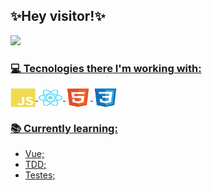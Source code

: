 ## ✨Hey visitor!✨


<div align="left">
  <a href="https://github.com/limasbrn">
   <img height="180em" src="https://github-readme-stats.vercel.app/api/top-langs/?username=limasbrn&layout=compact&langs_count=7&theme=dracula"/>
</div>

### 💻 Tecnologies there I'm working with:

<div style="display: inline_block">
  <img align="center" alt="Sabs-Js" height="30" width="40" src="https://raw.githubusercontent.com/devicons/devicon/master/icons/javascript/javascript-plain.svg">
  <img align="center" alt="Sabs-React" height="30" width="40" src="https://raw.githubusercontent.com/devicons/devicon/master/icons/react/react-original.svg">
  <img align="center" alt="Sabs-HTML" height="30" width="40" src="https://raw.githubusercontent.com/devicons/devicon/master/icons/html5/html5-original.svg">
  <img align="center" alt="Sabs-CSS" height="30" width="40" src="https://raw.githubusercontent.com/devicons/devicon/master/icons/css3/css3-original.svg">
 </div>
 
### 📚 Currently learning:

* Vue;
* TDD;
* Testes;


